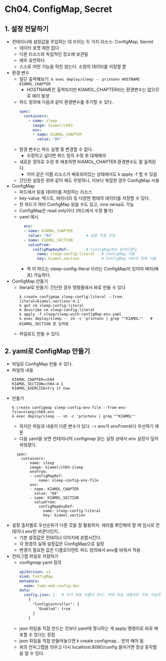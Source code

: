 # Ch04. ConfigMap, Secret

## 1. 설정 전달하기
* 컨테이너에 설정값을 주입하는 데 쓰이는 두 가지 리소스: ConfigMap, Secret
  * 데이터 포맷 제한 없다
  * 다른 리소스와 독립적인 장소에 보관됨
  * 매우 유연하다
  * 스스로 어떤 기능을 하진 않는다. 소량의 데이터를 저장할 뿐
* 환경 변수
  * 일단 출력해보기: `k exec deploy/sleep -- printenv HOSTNAME KIAMOL_CHAPTER`
    * HOSTNAME은 출력되지만 KIAMOL_CHAPTER라는 환경변수는 없으므로 에러 발생
  * 파드 정의에 다음과 같이 환경변수를 추가할 수 있다.
    ```yaml
    spec:
      containers:
        - name: sleep
          image: kiamol/ch03
          env:
          - name: KIAMOL_CHAPTER
            value: "04"
    ```
  * 환경 변수는 파드 실행 중 변경할 수 없다.
    * 수정하고 싶다면 파드 정의 수정 후 대체해야
  * 새로운 정의로 수정 후 배포하면 KIAMOL_CHAPTER 환경변수도 잘 출력된다.
    * 이미 같은 이름 리소스가 배포되어있는 상태에서도 k apply -f 할 수 있음
  * 간단한 설정은 위와 같이 해도 무방하나, 이보다 복잡한 경우 ConfigMap 사용
* ConfigMap
  * 파드에서 읽을 데이터를 저장하는 리소스
  * key-value, 텍스트, 바이너리 등 다양한 형태의 데이터를 저장할 수 있다.
  * 한 파드가 여러 ConfigMap 읽을 수도 있고, vice versa도 가능
  * ConfigMap은 read only이다 (파드에서 수정 불가)
  * yaml 예시
    ```yaml
      env:
      - name: KIAMOL_CHAPTER
        value: "04"               # 값을 직접 지정
      - name: KIAMOL_SECTION
        valueFrom:
          configMapKeyRef:        # ConfigMap에서 읽어오겠다.
            name: sleep-config-literal   # ConfigMap 이름
            key: kiamol.section          # ConfigMap 내부의 항목 이름
    ```
    * 즉 이 파드는 sleep-config-literal 이라는 ConfigMap이 있어야 배치(배포) 가능하다.
* ConfigMap 만들기
  * literal로 만들기: 간단한 경우 명령줄에서 바로 만들 수 있다
    ```shell
    k create configmap sleep-config-literal --from-literal=kiamol.section='4.1'
    k get cm sleep-config-literal
    k describe cm sleep-config-literal
    k apply -f sleep/sleep-with-configMap-env.yaml
    k exec deploy/sleep -- sh -c 'printenv | grep "^KIAMOL"'   # KIAMOL_SECTION 잘 입력됨
    ``` 
  * 파일로도 만들 수 있다.

## 2. yaml로 ConfigMap 만들기
* 파일로 ConfigMap 만들 수 있다.
* 파일의 내용
  ```
  KIAMOL_CHAPTER=ch04
  KIAMOL_SECTION=ch04-4.1
  KIAMOL_EXERCISE=try it now
  ```
* 만들기
  ```shell
  k create configmap sleep-config-env-file --from-env-file=sleep/ch04.env
  k exec deploy/sleep -- sh -c 'printenv | grep "^KIAMOL"' 
  ```
  * 하지만 파일과 내용이 다른 변수가 있다. -> env가 envFrom보다 우선하기 때문
  * 다음 yaml을 보면 컨테이너의 configmap 읽는 설정 상에서 env 설정이 덮어씌워졌다.
  ```shell
    spec:
      containers:
        - name: sleep
          image: kiamol/ch03-sleep
          envFrom:
          - configMapRef:
              name: sleep-config-env-file
          env:
          - name: KIAMOL_CHAPTER
            value: "04"
          - name: KIAMOL_SECTION
            valueFrom:
              configMapKeyRef:              
                name: sleep-config-literal
                key: kiamol.section
  ```
* 설정 출처별로 우선순위가 다른 것을 잘 활용하자. 에러를 확인해야 할 때 임시로 컨테이너 env만 바꾼다던지..
  * 기본 설정값은 컨테이너 이미지에 포함시킨다.
  * 각 환경의 실제 설정값은 ConfigMap으로 설정
  * 변경이 필요한 값은 디플로이먼트 파드 정의에서 env를 바꿔서 적용
* 컨피그맵 파일로 저장하기
  * configmap yaml 정의
    ```yaml
    apiVersion: v1
    kind: ConfigMap
    metadata:
      name: todo-web-config-dev
    data:
      config.json: |-  # 키가 파일 이름이 된다. 어떤 파일 내용이든 저장 가능하다
        {
          "ConfigController": {
            "Enabled": true
          }
        }
    ```
  * json 파일을 직접 만드는 것보다 yaml에 명시하는 게 apply 명령어로 바로 배포할 수 있다는 장점
  * json 파일을 직접 만들어놓으면 k create configmap... 먼저 해야 됨
  * 위의 컨피그맵을 띄우고 다시 localhost:8080/config 들어가면 정상 동작함을 알 수 있다.
